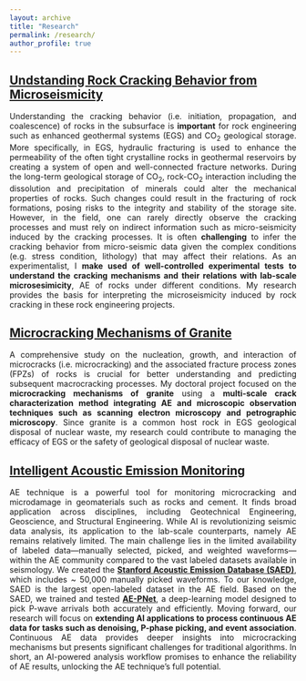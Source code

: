 ```yaml
---
layout: archive
title: "Research"
permalink: /research/
author_profile: true
---
```


## [Undstanding Rock Cracking Behavior from Microseismicity](Cracking_Microseismicity)
<div align="justify">
 Understanding the cracking behavior (i.e. initiation, propagation, and coalescence) of rocks in the subsurface is <b>important</b> for rock engineering such as enhanced geothermal systems (EGS) and CO<sub>2</sub> geological storage. More specifically, in EGS, hydraulic fracturing is used to enhance the permeability of the often tight crystalline rocks in geothermal reservoirs by creating a system of open and well-connected fracture networks.  During the long-term geological storage of CO<sub>2</sub>, rock-CO<sub>2</sub> interaction including the dissolution and precipitation of minerals could alter the mechanical properties of rocks. Such changes could result in the fracturing of rock formations, posing risks to the integrity and stability of the storage site. However, in the field, one can rarely directly observe the cracking processes and must rely on indirect information such as micro-seismicity induced by the cracking processes. It is often <b>challenging</b> to infer the cracking behavior from micro-seismic data given the complex conditions (e.g. stress condition, lithology) that may affect their relations. As an experimentalist, I <b>make used of well-controlled experimental tests to understand the cracking mechanisms and their relations with lab-scale microsesimicity</b>, AE of rocks under different conditions. My research provides the basis for interpreting the microseismicity induced by rock cracking in these rock engineering projects.
</div>

## [Microcracking Mechanisms of Granite](Microcracking_Granite)
<div align="justify">
A comprehensive study on the nucleation, growth, and interaction of microcracks (i.e. microcracking) and the associated fracture process zones (FPZs) of rocks is crucial for better understanding and predicting subsequent macrocracking processes. My doctoral project focused on the <b>microcracking mechanisms of granite</b> using a <b>multi-scale crack characterization method integrating AE and microscopic observation techniques such as scanning electron microscopy and petrographic microscopy</b>. Since granite is a common host rock in EGS geological disposal of nuclear waste, my research could contribute to managing the efficacy of EGS or the safety of geological disposal of nuclear waste.
</div>

## [Intelligent Acoustic Emission Monitoring](Intelligent_AE)
<div align="justify">
AE technique is a powerful tool for monitoring microcracking and microdamage in geomaterials such as rocks and cement. It finds broad application across disciplines, including Geotechnical Engineering, Geoscience, and Structural Engineering. While AI is revolutionizing seismic data analysis, its application to the lab-scale counterparts, namely AE remains relatively limited. The main challenge lies in the limited availability of labeled data—manually selected, picked, and weighted waveforms—within the AE community compared to the vast labeled datasets available in seismology. We created the <a href="https://purl.stanford.edu/mz374gr4108" target="_blank"><b>Stanford Acoustic Emission Database (SAED)</b></a>, which includes ~ 50,000 manually picked waveforms. To our knowledge, SAED is the largest open-labeled dataset in the AE field. Based on the SAED, we trained and tested <a href="https://www.researchgate.net/publication/385906798_A_Deep-learning_P-wave_Arrival_Picker_for_Laboratory_Acoustic_Emissions_Model_Training_and_its_Performance?_sg%5B0%5D=96uMFM0dj3bjSk0gkb9BpI93_OXVmy1iyoXTeZcLG2EMshsQK5XZWWoOMe5dHIX-9hZwDc5qKEes1-Ka_VQzmxC__EHchyl2I6YAlVXc.ivrzrkHkeNYyu-WB60CSMx3VF_tYcZ6FkKrRQ1geWwCBRXzx4wCXP8Sn6GjoOsGe9OC_Y5HT9Khqv3e3K4zb9Q&_tp=eyJjb250ZXh0Ijp7ImZpcnN0UGFnZSI6ImhvbWUiLCJwYWdlIjoicHJvZmlsZSIsInByZXZpb3VzUGFnZSI6InByb2ZpbGUiLCJwb3NpdGlvbiI6InBhZ2VDb250ZW50In19" target="_blank"><b>AE-PNet</b></a>, a deep-learning model designed to pick P-wave arrivals both accurately and efficiently. Moving forward, our research will focus on <b>extending AI applications to process continuous AE data for tasks such as denoising, P-phase picking, and event association</b>. Continuous AE data provides deeper insights into microcracking mechanisms but presents significant challenges for traditional algorithms. In short, an AI-powered analysis workflow promises to enhance the reliability of AE results, unlocking the AE technique’s full potential.
</div>